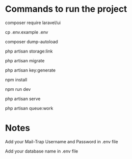 <h1> Commands to run the project </h1>

<p>composer require laravel/ui</p>
<p>cp .env.example .env</p>
<p>composer dump-autoload</p>
<p>php artisan storage:link</p>
<p>php artisan migrate</p>
<p> php artisan key:generate </p>
<p>npm install</p>
<p>npm run dev</p>
<p>php artisan serve</p>
<p>php artisan queue:work</p>


<h1>Notes </h1>
<p>Add your Mail-Trap Username and Password in .env file</p>
<p>Add your database name in .env file</p>